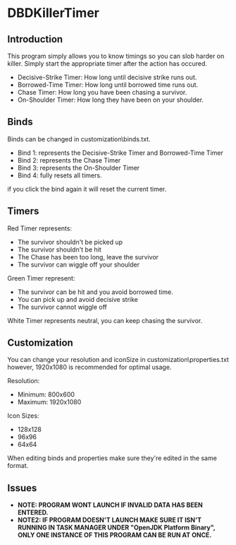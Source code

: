 # DBDKillerTimer
## Introduction
This program simply allows you to know timings so you can slob harder on killer.
Simply start the appropriate timer after the action has occured.

* Decisive-Strike Timer: How long until decisive strike runs out.
* Borrowed-Time Timer: How long until borrowed time runs out.
* Chase Timer: How long you have been chasing a survivor.
* On-Shoulder Timer: How long they have been on your shoulder.

## Binds

Binds can be changed in customization\\binds.txt.

* Bind 1: represents the Decisive-Strike Timer and Borrowed-Time Timer
* Bind 2: represents the Chase Timer
* Bind 3: represents the On-Shoulder Timer
* Bind 4: fully resets all timers.

if you click the bind again it will reset the current timer.

## Timers
Red Timer represents: 
* The survivor shouldn't be picked up
* The survivor shouldn't be hit
* The Chase has been too long, leave the survivor
* The survivor can wiggle off your shoulder
 
Green Timer represent: 
* The survivor can be hit and you avoid borrowed time.
* You can pick up and avoid decisive strike
* The survivor cannot wiggle off

White Timer represents neutral, you can keep chasing the survivor.

## Customization
You can change your resolution and iconSize in customization\\properties.txt however,
1920x1080 is recommended for optimal usage.

Resolution:
* Minimum: 800x600
* Maximum: 1920x1080

Icon Sizes:
* 128x128
* 96x96
* 64x64

When editing binds and properties make sure they're edited in the same format.

## Issues
* **NOTE: PROGRAM WONT LAUNCH IF INVALID DATA HAS BEEN ENTERED.**
* **NOTE2: IF PROGRAM DOESN'T LAUNCH MAKE SURE IT ISN'T RUNNING IN TASK MANAGER UNDER "OpenJDK Platform Binary",
ONLY ONE INSTANCE OF THIS PROGRAM CAN BE RUN AT ONCE.**

